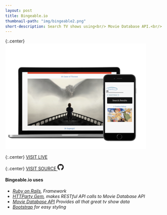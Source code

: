 ```yaml
---
layout: post
title: Bingeable.io
thumbnail-path: "img/bingeable2.png"
short-description: Search TV shows using<br/> Movie Database API.<br/> Built on Rails.
---
```


{:.center}
<img src="/img/bingeable2.png" alt="Landmark Discoveries" style="width: 450px;"/>

{:.center}
[VISIT LIVE](http://www.bingeable.io/)

{:.center}
[VISIT SOURCE <img src="/img/github-logo.png" class="github" alt="GitHub Logo" style="width: 20px;"/>](https://github.com/Neidley/Bingeable)

#### Bingeable.io uses

* _[Ruby on Rails](https://guides.rubyonrails.org/), Framework_
* _[HTTParty Gem](https://github.com/jnunemaker/httparty), makes RESTful API calls to Movie Database API_
* _[Movie Database API](https://www.themoviedb.org/documentation/api) Provides all that great tv show data_
* _[Bootstrap](https://getbootstrap.com/docs/4.1/getting-started/introduction/) for easy styling_
